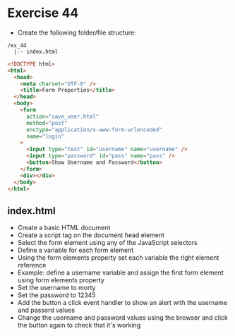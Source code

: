 # Exercise 44

- Create the following folder/file structure:

```
/ex_44
  |-- index.html
```

```html
<!DOCTYPE html>
<html>
  <head>
    <meta charset="UTF-8" />
    <title>Form Properties</title>
  </head>
  <body>
    <form
      action="save_user.html"
      method="post"
      enctype="application/x-www-form-urlencoded"
      name="login"
    >
      <input type="text" id="username" name="username" />
      <input type="password" id="pass" name="pass" />
      <button>Show Username and Password</button>
    </form>
    <div></div>
  </body>
</html>
```

## index.html

- Create a basic HTML document
- Create a script tag on the document head element
- Select the form element using any of the JavaScript selectors
- Define a variable for each form element
- Using the form elements property set each variable the right element reference
- Example: define a username variable and assign the first form element using form elements property
- Set the username to morty
- Set the password to 12345
- Add the button a click event handler to show an alert with the username and passord values
- Change the username and password values using the browser and click the button again to check that it's working
